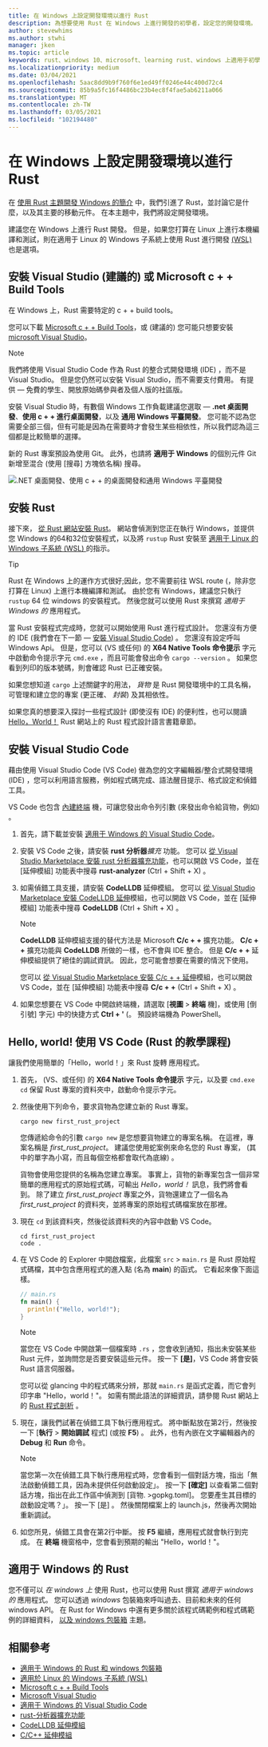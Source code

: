 ```yaml
---
title: 在 Windows 上設定開發環境以進行 Rust
description: 為想要使用 Rust 在 Windows 上進行開發的初學者，設定您的開發環境。
author: stevewhims
ms.author: stwhi
manager: jken
ms.topic: article
keywords: rust、windows 10、microsoft、learning rust、windows 上適用于初學者的 rust、使用 vs code 的 rust
ms.localizationpriority: medium
ms.date: 03/04/2021
ms.openlocfilehash: 5aac8dd9b9f760f6e1ed49ff0246e44c400d72c4
ms.sourcegitcommit: 85b9a5fc16f4486bc23b4ec8f4fae5ab6211a066
ms.translationtype: MT
ms.contentlocale: zh-TW
ms.lasthandoff: 03/05/2021
ms.locfileid: "102194480"
---
```

# <a name="set-up-your-dev-environment-on-windows-for-rust"></a>在 Windows 上設定開發環境以進行 Rust

在 [使用 Rust 主題開發 Windows 的簡介](overview.md) 中，我們引進了 Rust，並討論它是什麼，以及其主要的移動元件。 在本主題中，我們將設定開發環境。

建議您在 Windows 上進行 Rust 開發。 但是，如果您打算在 Linux 上進行本機編譯和測試，則在適用于 Linux 的 Windows 子系統上使用 Rust 進行開發 [ (WSL) ](/windows/wsl/about) 也是選項。

## <a name="install-visual-studio-recommended-or-the-microsoft-c-build-tools"></a>安裝 Visual Studio (建議的) 或 Microsoft c + + Build Tools

在 Windows 上，Rust 需要特定的 c + + build tools。

您可以下載 [Microsoft c + + Build Tools](https://visualstudio.microsoft.com/visual-cpp-build-tools/)，或 (建議的) 您可能只想要安裝 [microsoft Visual Studio](https://visualstudio.microsoft.com/downloads/)。

> [!NOTE]
> 我們將使用 Visual Studio Code 作為 Rust 的整合式開發環境 (IDE) ，而不是 Visual Studio。 但是您仍然可以安裝 Visual Studio，而不需要支付費用。 有提供 &mdash; 免費的學生、開放原始碼參與者及個人版的社區版。

安裝 Visual Studio 時，有數個 Windows 工作負載建議您選取 &mdash; **.net 桌面開發**、**使用 c + + 進行桌面開發**，以及 **通用 Windows 平臺開發**。 您可能不認為您需要全部三個，但有可能是因為在需要時才會發生某些相依性，所以我們認為這三個都是比較簡單的選擇。

新的 Rust 專案預設為使用 Git。 此外，也請將 **適用于 Windows** 的個別元件 Git 新增至混合 (使用 [搜尋] 方塊依名稱) 搜尋。

![.NET 桌面開發、使用 c + + 的桌面開發和通用 Windows 平臺開發](../../images/rust-vs-workloads.png)

## <a name="install-rust"></a>安裝 Rust

接下來， [從 Rust 網站安裝 Rust](https://www.rust-lang.org/tools/install)。 網站會偵測到您正在執行 Windows，並提供您 Windows 的64和32位安裝程式，以及將 `rustup` Rust 安裝至 [適用于 Linux 的 Windows 子系統 (WSL) ](/windows/wsl/about)的指示。

> [!TIP]
> Rust 在 Windows 上的運作方式很好;因此，您不需要前往 WSL route (，除非您打算在 Linux) 上進行本機編譯和測試。 由於您有 Windows，建議您只執行 `rustup` 64 位 windows 的安裝程式。 然後您就可以使用 Rust 來撰寫 *適用于 Windows 的* 應用程式。

當 Rust 安裝程式完成時，您就可以開始使用 Rust 進行程式設計。 您還沒有方便的 IDE (我們會在下一節 &mdash; [安裝 Visual Studio Code](#install-visual-studio-code)) 。 您還沒有設定呼叫 Windows Api。 但是，您可以 (VS 或任何) 的 **X64 Native Tools 命令提示** 字元中啟動命令提示字元 `cmd.exe` ，而且可能會發出命令 `cargo --version` 。 如果您看到列印的版本號碼，則會確認 Rust 已正確安裝。

如果您想知道 `cargo` 上述關鍵字的用法， *貨物* 是 Rust 開發環境中的工具名稱，可管理和建立您的專案 (更正確、 *封裝*) 及其相依性。

如果您真的想要深入探討一些程式設計 (即使沒有 IDE) 的便利性，也可以閱讀 [Hello，World！](https://doc.rust-lang.org/book/ch01-02-hello-world.html) Rust 網站上的 Rust 程式設計語言書籍章節。

## <a name="install-visual-studio-code"></a>安裝 Visual Studio Code

藉由使用 Visual Studio Code (VS Code) 做為您的文字編輯器/整合式開發環境 (IDE) ，您可以利用語言服務，例如程式碼完成、語法醒目提示、格式設定和偵錯工具。

VS Code 也包含 [內建終端](https://code.visualstudio.com/docs/editor/integrated-terminal) 機，可讓您發出命令列引數 (來發出命令給貨物，例如) 。

1. 首先，請下載並安裝 [適用于 Windows 的 Visual Studio Code](https://code.visualstudio.com)。

2. 安裝 VS Code 之後，請安裝 **rust 分析器***擴充* 功能。 您可以 [從 Visual Studio Marketplace 安裝 rust 分析器擴充功能](https://marketplace.visualstudio.com/items?itemName=matklad.rust-analyzer)，也可以開啟 VS Code，並在 [延伸模組] 功能表中搜尋 **rust-analyzer** (Ctrl + Shift + X) 。

3. 如需偵錯工具支援，請安裝 **CodeLLDB** 延伸模組。 您可以 [從 Visual Studio Marketplace 安裝 CodeLLDB 延伸](https://marketplace.visualstudio.com/items?itemName=vadimcn.vscode-lldb)模組，也可以開啟 VS Code，並在 [延伸模組] 功能表中搜尋 **CodeLLDB** (Ctrl + Shift + X) 。

   > [!NOTE]
   > **CodeLLDB** 延伸模組支援的替代方法是 Microsoft **C/c + +** 擴充功能。 **C/c + +** 擴充功能與 **CodeLLDB** 所做的一樣，也不會與 IDE 整合。 但是 **C/c + +** 延伸模組提供了絕佳的調試資訊。 因此，您可能會想要在需要的情況下使用。
   >
   > 您可以 [從 Visual Studio Marketplace 安裝 C/c + + 延伸](https://marketplace.visualstudio.com/items?itemName=ms-vscode.cpptools)模組，也可以開啟 VS Code，並在 [延伸模組] 功能表中搜尋 **C/c + +** (Ctrl + Shift + X) 。

4. 如果您想要在 VS Code 中開啟終端機，請選取 [**視圖**  >  **終端** 機]，或使用 [倒引號] 字元) 中的快捷方式 **Ctrl + '** (。 預設終端機為 PowerShell。

## <a name="hello-world-tutorial-rust-with-vs-code"></a>Hello, world! 使用 VS Code (Rust 的教學課程) 

讓我們使用簡單的「Hello，world！」來 Rust 旋轉 應用程式。

1. 首先， (VS、或任何) 的 **X64 Native Tools 命令提示** 字元，以及要 `cmd.exe` `cd` 保留 Rust 專案的資料夾中，啟動命令提示字元。

2. 然後使用下列命令，要求貨物為您建立新的 Rust 專案。

   ```console
   cargo new first_rust_project
   ```

   您傳遞給命令的引數 `cargo new` 是您想要貨物建立的專案名稱。 在這裡，專案名稱是 *first_rust_project*。 建議您使用蛇案例來命名您的 Rust 專案， (其中的單字為小寫，而且每個空格都會取代為底線) 。

   貨物會使用您提供的名稱為您建立專案。 事實上，貨物的新專案包含一個非常簡單的應用程式的原始程式碼，可輸出 *Hello，world！* 訊息，我們將會看到。 除了建立 *first_rust_project* 專案之外，貨物還建立了一個名為 *first_rust_project* 的資料夾，並將專案的原始程式碼檔案放在那裡。

3. 現在 `cd` 到該資料夾，然後從該資料夾的內容中啟動 VS Code。

   ```console
   cd first_rust_project
   code .
   ```

4. 在 VS Code 的 Explorer 中開啟檔案，此檔案 `src`  >  `main.rs` 是 Rust 原始程式碼檔，其中包含應用程式的進入點 (名為 **main**) 的函式。 它看起來像下面這樣。

   ```rust
   // main.rs
   fn main() {
     println!("Hello, world!");
   }
   ```

   > [!NOTE]
   > 當您在 VS Code 中開啟第一個檔案時 `.rs` ，您會收到通知，指出未安裝某些 Rust 元件，並詢問您是否要安裝這些元件。 按一下 **[是]**，VS Code 將會安裝 Rust 語言伺服器。

   您可以從 glancing 中的程式碼來分辨，那就 `main.rs` 是函式定義，而它會列印字串 "Hello，world！"。  如需有關此語法的詳細資訊，請參閱 Rust 網站上的 [Rust 程式剖析](https://doc.rust-lang.org/book/ch01-02-hello-world.html#anatomy-of-a-rust-program) 。

5. 現在，讓我們試著在偵錯工具下執行應用程式。 將中斷點放在第2行，然後按一下 [**執行**  >  **開始調試** 程式] (或按 **F5**) 。 此外，也有內嵌在文字編輯器內的 **Debug** 和 **Run** 命令。

   > [!NOTE]
   > 當您第一次在偵錯工具下執行應用程式時，您會看到一個對話方塊，指出「無法啟動偵錯工具，因為未提供任何啟動設定」。 按一下 **[確定]** 以查看第二個對話方塊，指出在此工作區中偵測到 [貨物. >gopkg.toml]。 您要產生其目標的啟動設定嗎？」。 按一下 [是]  。 然後關閉檔案上的 launch.js，然後再次開始重新調試。

6. 如您所見，偵錯工具會在第2行中斷。 按 **F5** 繼續，應用程式就會執行到完成。 在 **終端** 機窗格中，您會看到預期的輸出 "Hello，world！"。

## <a name="rust-for-windows"></a>適用于 Windows 的 Rust

您不僅可以 *在 windows 上* 使用 Rust，也可以使用 Rust 撰寫 *適用于 windows 的* 應用程式。 您可以透過 *windows* 包裝箱來呼叫過去、目前和未來的任何 windows API。 在 Rust for Windows 中還有更多關於該程式碼範例和程式碼範例的詳細資料， [以及 windows 包裝箱](rust-for-windows.md) 主題。

## <a name="related"></a>相關參考

* [適用于 Windows 的 Rust 和 windows 包裝箱](rust-for-windows.md)
* [適用於 Linux 的 Windows 子系統 (WSL)](/windows/wsl/about)
* [Microsoft c + + Build Tools](https://visualstudio.microsoft.com/visual-cpp-build-tools/)
* [Microsoft Visual Studio](https://visualstudio.microsoft.com/downloads/)
* [適用于 Windows 的 Visual Studio Code](https://code.visualstudio.com)
* [rust-分析器擴充功能](https://marketplace.visualstudio.com/items?itemName=matklad.rust-analyzer)
* [CodeLLDB 延伸模組](https://marketplace.visualstudio.com/items?itemName=vadimcn.vscode-lldb)
* [C/C++ 延伸模組](https://marketplace.visualstudio.com/items?itemName=ms-vscode.cpptools)

